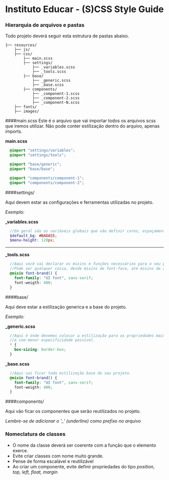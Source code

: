 # Instituto Educar - (S)CSS Style Guide

### Hierarquia de arquivos e pastas
Todo projeto deverá seguir esta estrutura de pastas abaixo.
```
├── resources/
    ├── js/
    ├── css/
        ├── main.scss
        ├── settings/
            ├── _variables.scss
            ├── _tools.scss
        ├── base/
            ├── _generic.scss
            ├── _base.scss
        ├── components/
            ├── _component-1.scss
            ├── _component-2.scss
            ├── _component-N.scss
    ├── fonts/
    ├── images/
```

####main.scss
Este é o arquivo que vai importar todos os arquivos scss que iremos utilizar.
Não pode conter estilização dentro do arquivo, apenas imports.

**main.scss**
```scss
  @import "settings/variables";
  @import "settings/tools";

  @import "base/generic";
  @import "base/base";

  @import "components/component-1";
  @import "components/component-2";
```

####settings/

Aqui devem estar as configurações e ferramentas utilizadas no projeto.

*Exemplo:*

**_variables.scss**
```scss
  //Em geral são as variáveis globais que vão definir cores, espaçamentos e outras configurações desejadas
  $default_bg: #BADA55;
  $menu-height: 120px;
```
____
**_tools.scss**
```scss
  //Aqui você vai declarar os mixins e funções necessários para o seu projeto.
  //Pode ser qualquer coisa, desde mixins de font-face, até mixins de animações, etc.
  @mixin font-brand() {
    font-family: "UI font", sans-serif;
    font-weigth: 400;
  }
```

####base/

Aqui deve estar a estilização generica e a base do projeto.

*Exemplo:*

**_generic.scss**
```scss
  //Aqui é onde devemos colocar a estilização para as propriedades mais genéricas
  //e com menor especificidade possível.
  * {
    box-sizing: border-box;
  }
```

**_base.scss**
```scss
  //Aqui vai ficar toda estilização base do seu projeto.
  @mixin font-brand() {
    font-family: "UI font", sans-serif;
    font-weigth: 400;
  }
```

####components/

Aqui vão ficar os componentes que serão reutilizados no projeto.

*Lembre-se de adicionar o '_' (underline) como prefixo no arquivo*

### Nomeclatura de classes

- O nome da classe deverá ser coerente com a função que o elemento exerce.
- Evite criar classes com nome muito grande.
- Pense de forma escalável e reutilizável
- Ao criar um componente, evite definir propriedades do tipo *position, top, left, float, margin*
